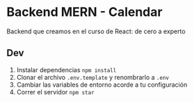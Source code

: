 # Backend MERN - Calendar

Backend que creamos en el curso de React: de cero a experto

## Dev

1. Instalar dependencias `npm install`
2. Clonar el archivo `.env.template` y renombrarlo a `.env`
3. Cambiar las variables de entorno acorde a tu configuración
4. Correr el servidor `npm star`